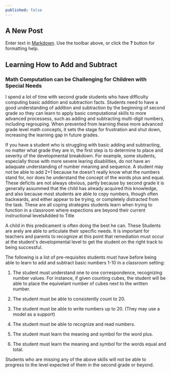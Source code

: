 ```yaml
---
published: false
---
```


## A New Post

Enter text in [Markdown](http://daringfireball.net/projects/markdown/). Use the toolbar above, or click the **?** button for formatting help.

## Learning How to Add and Subtract

### Math Computation can be Challenging for Children with Special Needs

I spend a lot of time with second grade students who have difficulty computing basic addition and subtraction facts. Students need to have a good understanding of addition and subtraction by the beginning of second grade so they can learn to apply basic computational skills to more advanced processess, such as adding and subtracting multi-digit numbers, including regrouping.  When prevented from learning these more advanced grade level math concepts, it sets the stage for frustration and shut down, increasing the learning gap in future grades.

If you have a student who is struggling with basic adding and subtracting, no matter what grade they are in, the first step is to determine to place and severity of the developmental breakdown. For example, some students, especially those with more severe learing disabilities, do not have an adaquate understanding of number meaning and sequence. A student may not be able to add 2+1 because he doesn't really know what the numbers stand for, nor does he understand the concept of the words plus and equal. These deficits are not always obvious, partly because by second grade it is generally assummed that the child has already acquired this knowledge, and also because most students are able to copy numbers, though often backwards, and either appear to be trying, or completely distracted from the task.  These are all coping strategies students learn when trying to function in a classroom where expections are beyond their current instructional levelsAdded to Title

A child in this predicament is often doing the best he can. These Students are arely are able to articulate their specific needs.  It is important for teachers and parents to recognize at this point that remediation must occur at the student's developmental level to get the student on the right track to being successful.

The following is a list of pre-requisites students must have before being able to learn to add and subtract basic numbers 1-10 in a classroom setting:

1. The student must understand one to one correspondence, recognizing number values. For instance, if given counting cubes, the student will be able to place the equivelant number of cubes next to the written number.

2. The student must be able to consistently count to 20.

3. The student must be able to write numbers up to 20. (They may use a model as    a support)

4. The student must be able to recognize and read numbers.

5. The student must learn the meaning and symbol for the word plus.

6. The student must learn the meaning and symbol for the words equal and total.

Students who are missing any of the above skills will not be able to progress to the level expected of them in the second grade or beyond.  



